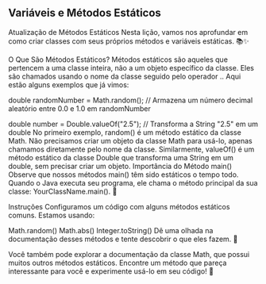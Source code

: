 ## Variáveis e Métodos Estáticos

Atualização de Métodos Estáticos
Nesta lição, vamos nos aprofundar em como criar classes com seus próprios métodos e variáveis estáticas. 📚✨

O Que São Métodos Estáticos?
Métodos estáticos são aqueles que pertencem a uma classe inteira, não a um objeto específico da classe. Eles são chamados usando o nome da classe seguido pelo operador .. Aqui estão alguns exemplos que já vimos:


double randomNumber = Math.random();
// Armazena um número decimal aleatório entre 0.0 e 1.0 em randomNumber

double number = Double.valueOf("2.5");
// Transforma a String "2.5" em um double
No primeiro exemplo, random() é um método estático da classe Math. Não precisamos criar um objeto da classe Math para usá-lo, apenas chamamos diretamente pelo nome da classe.
Similarmente, valueOf() é um método estático da classe Double que transforma uma String em um double, sem precisar criar um objeto.
Importância do Método main()
Observe que nossos métodos main() têm sido estáticos o tempo todo. Quando o Java executa seu programa, ele chama o método principal da sua classe: YourClassName.main(). 🏁

Instruções
Configuramos um código com alguns métodos estáticos comuns. Estamos usando:

Math.random()
Math.abs()
Integer.toString()
Dê uma olhada na documentação desses métodos e tente descobrir o que eles fazem. 📖

Você também pode explorar a documentação da classe Math, que possui muitos outros métodos estáticos. Encontre um método que pareça interessante para você e experimente usá-lo em seu código! 🚀